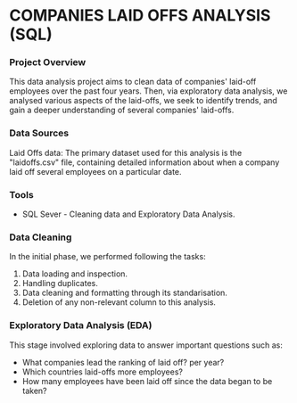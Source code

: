 # COMPANIES LAID OFFS ANALYSIS (SQL)

### Project Overview

This data analysis project aims to clean data of companies' laid-off employees over the past four years. Then, via exploratory data analysis, we analysed various aspects of the laid-offs, we seek to identify trends, and gain a deeper understanding of several companies' laid-offs.

### Data Sources

Laid Offs data: The primary dataset used for this analysis is the "laidoffs.csv" file, containing detailed information about when a company laid off several employees on a particular date.


### Tools
- SQL Sever - Cleaning data and Exploratory Data Analysis.

### Data Cleaning

In the initial phase, we performed following the tasks:
1. Data loading and inspection.
2. Handling duplicates.
3. Data cleaning and formatting through its standarisation.
4. Deletion of any non-relevant column to this analysis.

### Exploratory Data Analysis (EDA)

This stage involved exploring data to answer important questions such as:

- What companies lead the ranking of laid off? per year?
- Which countries laid-offs more employees?
- How many employees have been laid off since the data began to be taken?
